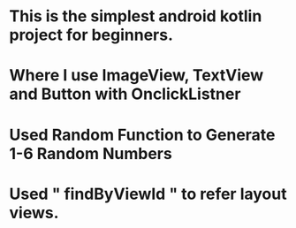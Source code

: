 # This is the simplest android kotlin project for beginners.
# Where I use ImageView, TextView and Button with OnclickListner
# Used Random Function to Generate 1-6 Random Numbers
# Used " findByViewId " to refer layout views.
